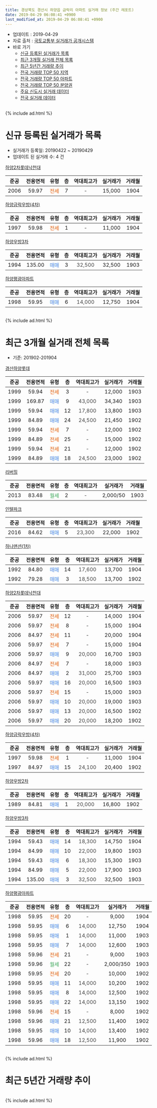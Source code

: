```yaml
---
title: 경상북도 경산시 하양읍 금락리 아파트 실거래 정보 (주간 레포트)
date: 2019-04-29 06:08:41 +0900
last_modified_at: 2019-04-29 06:08:41 +0900
---
```


* 업데이트 : 2019-04-29
* 자료 출처 : [국토교통부 실거래가 공개시스템](http://rt.molit.go.kr)
* 바로 가기
    * [신규 등록된 실거래가 목록](#신규-등록된-실거래가-목록)
    * [최근 3개월 실거래 전체 목록](#최근-3개월-실거래-전체-목록)
    * [최근 5년간 거래량 추이](#최근-5년간-거래량-추이)
    * [전국 거래량 TOP 50 지역](https://inasie.github.io/apt-trade-info/최근-3개월-전국에서-가장-거래가-많이-발생한-지역)
    * [전국 거래량 TOP 50 아파트](https://inasie.github.io/apt-trade-info/최근-3개월-전국에서-가장-거래가-많이-발생한-아파트)
    * [전국 거래량 TOP 50 분양권](https://inasie.github.io/apt-trade-info/최근-3개월-전국에서-가장-거래가-많이-발생한-분양권)
    * [주요 신도시 실거래 데이터](https://inasie.github.io/apt-trade-info/주요-신도시)
    * [전국 실거래 데이터](https://inasie.github.io/apt-trade-info/전국)
<br>
{% include ad.html %}
<br>

# 신규 등록된 실거래가 목록
* 실거래가 등록일: 20190422 ~ 20190429
* 업데이트 된 실거래 수: 4 건


[하양2차롯데낙천대](https://search.naver.com/search.naver?query=%EA%B2%BD%EC%83%81%EB%B6%81%EB%8F%84+%EA%B2%BD%EC%82%B0%EC%8B%9C+%ED%95%98%EC%96%91%EC%9D%8D+%EA%B8%88%EB%9D%BD%EB%A6%AC+%ED%95%98%EC%96%912%EC%B0%A8%EB%A1%AF%EB%8D%B0%EB%82%99%EC%B2%9C%EB%8C%80)

|준공|전용면적|유형|층|역대최고가|실거래가|거래월|
|:---:|:---:|:---:|:---:|:---:|:---:|:---:|
|2006|59.97|<span style="color:#ff5a00">전세</span>|7|<span style="color:#444444">-</span>|15,000|1904|

[하양금락우방(4차)](https://search.naver.com/search.naver?query=%EA%B2%BD%EC%83%81%EB%B6%81%EB%8F%84+%EA%B2%BD%EC%82%B0%EC%8B%9C+%ED%95%98%EC%96%91%EC%9D%8D+%EA%B8%88%EB%9D%BD%EB%A6%AC+%ED%95%98%EC%96%91%EA%B8%88%EB%9D%BD%EC%9A%B0%EB%B0%A9%284%EC%B0%A8%29)

|준공|전용면적|유형|층|역대최고가|실거래가|거래월|
|:---:|:---:|:---:|:---:|:---:|:---:|:---:|
|1997|59.98|<span style="color:#ff5a00">전세</span>|1|<span style="color:#444444">-</span>|11,000|1904|

[하양우방3차](https://search.naver.com/search.naver?query=%EA%B2%BD%EC%83%81%EB%B6%81%EB%8F%84+%EA%B2%BD%EC%82%B0%EC%8B%9C+%ED%95%98%EC%96%91%EC%9D%8D+%EA%B8%88%EB%9D%BD%EB%A6%AC+%ED%95%98%EC%96%91%EC%9A%B0%EB%B0%A93%EC%B0%A8)

|준공|전용면적|유형|층|역대최고가|실거래가|거래월|
|:---:|:---:|:---:|:---:|:---:|:---:|:---:|
|1994|135.00|<span style="color:#4285f3">매매</span>|3|<span style="color:#444444">32,500</span>|32,500|1903|

[하양평광아파트](https://search.naver.com/search.naver?query=%EA%B2%BD%EC%83%81%EB%B6%81%EB%8F%84+%EA%B2%BD%EC%82%B0%EC%8B%9C+%ED%95%98%EC%96%91%EC%9D%8D+%EA%B8%88%EB%9D%BD%EB%A6%AC+%ED%95%98%EC%96%91%ED%8F%89%EA%B4%91%EC%95%84%ED%8C%8C%ED%8A%B8)

|준공|전용면적|유형|층|역대최고가|실거래가|거래월|
|:---:|:---:|:---:|:---:|:---:|:---:|:---:|
|1998|59.95|<span style="color:#4285f3">매매</span>|6|<span style="color:#444444">14,000</span>|12,750|1904|


<br>
{% include ad.html %}
<br>

# 최근 3개월 실거래 전체 목록
* 기준: 201902-201904


[경산하양롯데](https://search.naver.com/search.naver?query=%EA%B2%BD%EC%83%81%EB%B6%81%EB%8F%84+%EA%B2%BD%EC%82%B0%EC%8B%9C+%ED%95%98%EC%96%91%EC%9D%8D+%EA%B8%88%EB%9D%BD%EB%A6%AC+%EA%B2%BD%EC%82%B0%ED%95%98%EC%96%91%EB%A1%AF%EB%8D%B0)

|준공|전용면적|유형|층|역대최고가|실거래가|거래월|
|:---:|:---:|:---:|:---:|:---:|:---:|:---:|
|1999|59.94|<span style="color:#ff5a00">전세</span>|3|<span style="color:#444444">-</span>|12,000|1903|
|1999|169.87|<span style="color:#4285f3">매매</span>|9|<span style="color:#444444">43,000</span>|34,340|1903|
|1999|59.94|<span style="color:#4285f3">매매</span>|12|<span style="color:#444444">17,800</span>|13,800|1903|
|1999|84.89|<span style="color:#4285f3">매매</span>|24|<span style="color:#444444">24,500</span>|21,450|1902|
|1999|59.94|<span style="color:#ff5a00">전세</span>|7|<span style="color:#444444">-</span>|12,000|1902|
|1999|84.89|<span style="color:#ff5a00">전세</span>|25|<span style="color:#444444">-</span>|15,000|1902|
|1999|59.94|<span style="color:#ff5a00">전세</span>|21|<span style="color:#444444">-</span>|12,000|1902|
|1999|84.89|<span style="color:#4285f3">매매</span>|18|<span style="color:#444444">24,500</span>|23,000|1902|

[리버힐](https://search.naver.com/search.naver?query=%EA%B2%BD%EC%83%81%EB%B6%81%EB%8F%84+%EA%B2%BD%EC%82%B0%EC%8B%9C+%ED%95%98%EC%96%91%EC%9D%8D+%EA%B8%88%EB%9D%BD%EB%A6%AC+%EB%A6%AC%EB%B2%84%ED%9E%90)

|준공|전용면적|유형|층|역대최고가|실거래가|거래월|
|:---:|:---:|:---:|:---:|:---:|:---:|:---:|
|2013|83.48|<span style="color:#34a853">월세</span>|2|<span style="color:#444444">-</span>|2,000/50|1903|

[인텔파크](https://search.naver.com/search.naver?query=%EA%B2%BD%EC%83%81%EB%B6%81%EB%8F%84+%EA%B2%BD%EC%82%B0%EC%8B%9C+%ED%95%98%EC%96%91%EC%9D%8D+%EA%B8%88%EB%9D%BD%EB%A6%AC+%EC%9D%B8%ED%85%94%ED%8C%8C%ED%81%AC)

|준공|전용면적|유형|층|역대최고가|실거래가|거래월|
|:---:|:---:|:---:|:---:|:---:|:---:|:---:|
|2016|84.62|<span style="color:#4285f3">매매</span>|5|<span style="color:#444444">23,300</span>|22,000|1902|

[하나맨션(1차)](https://search.naver.com/search.naver?query=%EA%B2%BD%EC%83%81%EB%B6%81%EB%8F%84+%EA%B2%BD%EC%82%B0%EC%8B%9C+%ED%95%98%EC%96%91%EC%9D%8D+%EA%B8%88%EB%9D%BD%EB%A6%AC+%ED%95%98%EB%82%98%EB%A7%A8%EC%85%98%281%EC%B0%A8%29)

|준공|전용면적|유형|층|역대최고가|실거래가|거래월|
|:---:|:---:|:---:|:---:|:---:|:---:|:---:|
|1992|84.80|<span style="color:#4285f3">매매</span>|14|<span style="color:#444444">17,600</span>|13,700|1904|
|1992|79.28|<span style="color:#4285f3">매매</span>|3|<span style="color:#444444">18,500</span>|13,700|1902|

[하양2차롯데낙천대](https://search.naver.com/search.naver?query=%EA%B2%BD%EC%83%81%EB%B6%81%EB%8F%84+%EA%B2%BD%EC%82%B0%EC%8B%9C+%ED%95%98%EC%96%91%EC%9D%8D+%EA%B8%88%EB%9D%BD%EB%A6%AC+%ED%95%98%EC%96%912%EC%B0%A8%EB%A1%AF%EB%8D%B0%EB%82%99%EC%B2%9C%EB%8C%80)

|준공|전용면적|유형|층|역대최고가|실거래가|거래월|
|:---:|:---:|:---:|:---:|:---:|:---:|:---:|
|2006|59.97|<span style="color:#ff5a00">전세</span>|12|<span style="color:#444444">-</span>|14,000|1904|
|2006|59.97|<span style="color:#ff5a00">전세</span>|8|<span style="color:#444444">-</span>|15,000|1904|
|2006|84.97|<span style="color:#ff5a00">전세</span>|11|<span style="color:#444444">-</span>|20,000|1904|
|2006|59.97|<span style="color:#ff5a00">전세</span>|7|<span style="color:#444444">-</span>|15,000|1904|
|2006|59.97|<span style="color:#4285f3">매매</span>|9|<span style="color:#444444">20,000</span>|16,700|1903|
|2006|84.97|<span style="color:#ff5a00">전세</span>|7|<span style="color:#444444">-</span>|18,000|1903|
|2006|84.97|<span style="color:#4285f3">매매</span>|2|<span style="color:#444444">31,000</span>|25,700|1903|
|2006|59.97|<span style="color:#4285f3">매매</span>|16|<span style="color:#444444">20,000</span>|16,500|1903|
|2006|59.97|<span style="color:#ff5a00">전세</span>|15|<span style="color:#444444">-</span>|15,000|1903|
|2006|59.97|<span style="color:#4285f3">매매</span>|10|<span style="color:#444444">20,000</span>|19,000|1903|
|2006|59.97|<span style="color:#4285f3">매매</span>|13|<span style="color:#444444">20,000</span>|16,500|1902|
|2006|59.97|<span style="color:#4285f3">매매</span>|20|<span style="color:#444444">20,000</span>|18,200|1902|

[하양금락우방(4차)](https://search.naver.com/search.naver?query=%EA%B2%BD%EC%83%81%EB%B6%81%EB%8F%84+%EA%B2%BD%EC%82%B0%EC%8B%9C+%ED%95%98%EC%96%91%EC%9D%8D+%EA%B8%88%EB%9D%BD%EB%A6%AC+%ED%95%98%EC%96%91%EA%B8%88%EB%9D%BD%EC%9A%B0%EB%B0%A9%284%EC%B0%A8%29)

|준공|전용면적|유형|층|역대최고가|실거래가|거래월|
|:---:|:---:|:---:|:---:|:---:|:---:|:---:|
|1997|59.98|<span style="color:#ff5a00">전세</span>|1|<span style="color:#444444">-</span>|11,000|1904|
|1997|84.97|<span style="color:#4285f3">매매</span>|15|<span style="color:#444444">24,100</span>|20,400|1902|

[하양우방2차](https://search.naver.com/search.naver?query=%EA%B2%BD%EC%83%81%EB%B6%81%EB%8F%84+%EA%B2%BD%EC%82%B0%EC%8B%9C+%ED%95%98%EC%96%91%EC%9D%8D+%EA%B8%88%EB%9D%BD%EB%A6%AC+%ED%95%98%EC%96%91%EC%9A%B0%EB%B0%A92%EC%B0%A8)

|준공|전용면적|유형|층|역대최고가|실거래가|거래월|
|:---:|:---:|:---:|:---:|:---:|:---:|:---:|
|1989|84.81|<span style="color:#4285f3">매매</span>|1|<span style="color:#444444">20,000</span>|16,800|1902|

[하양우방3차](https://search.naver.com/search.naver?query=%EA%B2%BD%EC%83%81%EB%B6%81%EB%8F%84+%EA%B2%BD%EC%82%B0%EC%8B%9C+%ED%95%98%EC%96%91%EC%9D%8D+%EA%B8%88%EB%9D%BD%EB%A6%AC+%ED%95%98%EC%96%91%EC%9A%B0%EB%B0%A93%EC%B0%A8)

|준공|전용면적|유형|층|역대최고가|실거래가|거래월|
|:---:|:---:|:---:|:---:|:---:|:---:|:---:|
|1994|59.43|<span style="color:#4285f3">매매</span>|14|<span style="color:#444444">18,300</span>|14,750|1904|
|1994|84.99|<span style="color:#4285f3">매매</span>|10|<span style="color:#444444">22,000</span>|19,800|1903|
|1994|59.43|<span style="color:#4285f3">매매</span>|6|<span style="color:#444444">18,300</span>|15,300|1903|
|1994|84.99|<span style="color:#4285f3">매매</span>|5|<span style="color:#444444">22,000</span>|17,900|1903|
|1994|135.00|<span style="color:#4285f3">매매</span>|3|<span style="color:#444444">32,500</span>|32,500|1903|

[하양평광아파트](https://search.naver.com/search.naver?query=%EA%B2%BD%EC%83%81%EB%B6%81%EB%8F%84+%EA%B2%BD%EC%82%B0%EC%8B%9C+%ED%95%98%EC%96%91%EC%9D%8D+%EA%B8%88%EB%9D%BD%EB%A6%AC+%ED%95%98%EC%96%91%ED%8F%89%EA%B4%91%EC%95%84%ED%8C%8C%ED%8A%B8)

|준공|전용면적|유형|층|역대최고가|실거래가|거래월|
|:---:|:---:|:---:|:---:|:---:|:---:|:---:|
|1998|59.95|<span style="color:#ff5a00">전세</span>|20|<span style="color:#444444">-</span>|9,000|1904|
|1998|59.95|<span style="color:#4285f3">매매</span>|6|<span style="color:#444444">14,000</span>|12,750|1904|
|1998|59.95|<span style="color:#4285f3">매매</span>|1|<span style="color:#444444">14,000</span>|11,000|1903|
|1998|59.95|<span style="color:#4285f3">매매</span>|7|<span style="color:#444444">14,000</span>|12,600|1903|
|1998|59.96|<span style="color:#ff5a00">전세</span>|21|<span style="color:#444444">-</span>|9,000|1903|
|1998|59.96|<span style="color:#34a853">월세</span>|22|<span style="color:#444444">-</span>|2,000/350|1903|
|1998|59.95|<span style="color:#ff5a00">전세</span>|20|<span style="color:#444444">-</span>|10,000|1902|
|1998|59.95|<span style="color:#4285f3">매매</span>|11|<span style="color:#444444">14,000</span>|10,200|1902|
|1998|59.95|<span style="color:#4285f3">매매</span>|8|<span style="color:#444444">14,000</span>|12,500|1902|
|1998|59.95|<span style="color:#4285f3">매매</span>|22|<span style="color:#444444">14,000</span>|13,150|1902|
|1998|59.96|<span style="color:#ff5a00">전세</span>|15|<span style="color:#444444">-</span>|8,000|1902|
|1998|59.96|<span style="color:#4285f3">매매</span>|21|<span style="color:#444444">12,500</span>|11,400|1902|
|1998|59.95|<span style="color:#4285f3">매매</span>|10|<span style="color:#444444">14,000</span>|13,400|1902|
|1998|59.96|<span style="color:#4285f3">매매</span>|18|<span style="color:#444444">12,500</span>|11,900|1902|


<br>
{% include ad.html %}
<br>

# 최근 5년간 거래량 추이


<div style="width:100%;">
    <canvas id="deal_progress" height="200"></canvas>
</div>

<script>
new Chart(document.getElementById("deal_progress"), {
    type: 'line',
    data: {
        labels: ['201404','201405','201406','201407','201408','201409','201410','201411','201412','201501','201502','201503','201504','201505','201506','201507','201508','201509','201510','201511','201512','201601','201602','201603','201604','201605','201606','201607','201608','201609','201610','201611','201612','201701','201702','201703','201704','201705','201706','201707','201708','201709','201710','201711','201712','201801','201802','201803','201804','201805','201806','201807','201808','201809','201810','201811','201812','201901','201902','201903','201904'],
        datasets: [{
            label: '매매',
            pointRadius: 1,
            data: [20, 13, 23, 19, 12, 20, 13, 12, 22, 20, 12, 15, 8, 13, 12, 13, 9, 20, 16, 9, 7, 10, 4, 12, 17, 18, 17, 9, 11, 11, 16, 14, 10, 7, 16, 16, 20, 20, 12, 9, 22, 24, 28, 15, 20, 15, 10, 23, 15, 15, 16, 16, 21, 14, 16, 15, 16, 9, 14, 12, 3],
            borderColor: "rgba(255, 201, 14, 1)",
            backgroundColor: "rgba(255, 201, 14, 0.5)",
            fill: false,
            lineTension: 0
        },{
            label: '전월세',
            pointRadius: 1,
            data: [13, 5, 12, 9, 5, 7, 7, 5, 7, 11, 8, 11, 1, 11, 4, 10, 2, 9, 3, 4, 9, 11, 8, 7, 8, 10, 9, 12, 8, 9, 8, 9, 9, 5, 7, 10, 6, 6, 9, 12, 10, 10, 6, 11, 17, 15, 8, 13, 11, 9, 7, 5, 13, 3, 11, 5, 15, 11, 5, 6, 6],
            borderColor: "rgba(0, 141, 185, 1)",
            backgroundColor: "rgba(0, 141, 185, 0.5)",
            fill: false,
            lineTension: 0
        }
        ]
    },
    options: {
        responsive: true,
        title: {
            display: false
        },
        tooltips: {
            mode: 'index',
            intersect: false
        },
        hover: {
            mode: 'nearest',
            intersect: true
        },
        scales: {
            xAxes: [{
                display: true,
                scaleLabel: {
                    display: true,
                    labelString: '년/월'
                }
            }],
            yAxes: [{
                display: true,
                ticks: {
                    suggestedMin: 0,
                },
                scaleLabel: {
                    display: true,
                    labelString: '실거래 수'
                }
            }]
        }
    }
});

</script>


<br>
{% include ad.html %}
<br>

